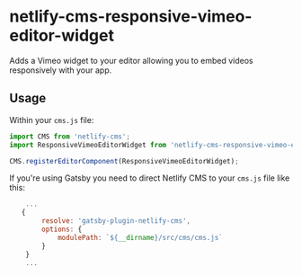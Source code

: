 # netlify-cms-responsive-vimeo-editor-widget

Adds a Vimeo widget to your editor allowing you to embed videos responsively with your app.

## Usage

Within your `cms.js` file:

```js
import CMS from 'netlify-cms';
import ResponsiveVimeoEditorWidget from 'netlify-cms-responsive-vimeo-editor-widget';

CMS.registerEditorComponent(ResponsiveVimeoEditorWidget);
```

If you're using Gatsby you need to direct Netlify CMS to your `cms.js` file like this:

```js
    ...
   {
        resolve: 'gatsby-plugin-netlify-cms',
        options: {
            modulePath: `${__dirname}/src/cms/cms.js`
        }
    }
    ...
```
